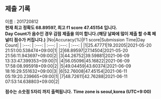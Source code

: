 


  
## 제출 기록  
이름 : 201720812  
**현재 최고 정확도 68.89597, 최고 f1 score 47.45154 입니다.**  
**Day Count가 음수인 경우 감점 제출을 의미 합니다.(해당 날짜에 많이 제출 할 수록 페널티 점수가 커집니다.)**
|No|Accuracy(%)|F1 score|Submission Time|Day Count|
| :---: | :---: | :---: | :---: | :---: |
|1|25.47771|19.20205|2021-05-20 21:51:00.538474+09:00|1|
|2|68.89597|27.14504|2021-05-20 21:56:11.943697+09:00|2|
|3|44.26752|39.59881|2021-06-09 13:33:47.399353+09:00|1|
|4|56.05096|45.16822|2021-06-09 17:58:08.995918+09:00|2|
|5|49.04459|43.60374|2021-06-09 18:16:29.551632+09:00|3|
|6|52.76008|47.45154|2021-06-11 05:19:20.239665+09:00|1|
|7|48.72611|42.76288|2021-06-11 07:53:14.638803+09:00|2|


**점수는 소숫점 5자리 까지 출력됩니다.**
**Time zone is seoul,korea (UTC+9:00)**
